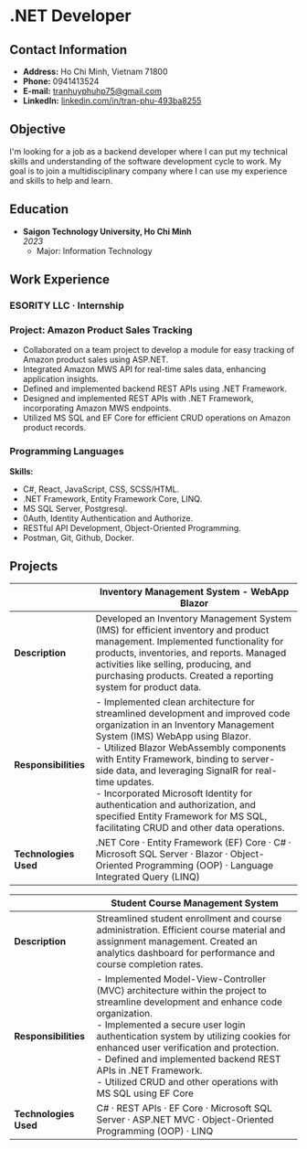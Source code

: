 # .NET Developer
## Contact Information
- **Address:** Ho Chi Minh, Vietnam 71800
- **Phone:** 0941413524
- **E-mail:** [tranhuyphuhp75@gmail.com](mailto:tranhuyphuhp75@gmail.com)
- **LinkedIn:** [linkedin.com/in/tran-phu-493ba8255](https://www.linkedin.com/in/tran-phu-493ba8255)

## Objective

I'm looking for a job as a backend developer where I can put my technical skills and understanding of the software development cycle to work. My goal is to join a multidisciplinary company where I can use my experience and skills to help and learn.

## Education
- **Saigon Technology University, Ho Chi Minh**  
  *2023*  
  - Major: Information Technology
 
## Work Experience

### ESORITY LLC · Internship
### Project: Amazon Product Sales Tracking

- Collaborated on a team project to develop a module for easy tracking of Amazon product sales using ASP.NET.
- Integrated Amazon MWS API for real-time sales data, enhancing application insights.
- Defined and implemented backend REST APIs using .NET Framework.
- Designed and implemented REST APIs with .NET Framework, incorporating Amazon MWS endpoints.
- Utilized MS SQL and EF Core for efficient CRUD operations on Amazon product records.

### Programming Languages
**Skills:**
-  C#, React, JavaScript, CSS, SCSS/HTML.
- .NET Framework, Entity Framework Core, LINQ.
-  MS SQL Server, Postgresql.
-  0Auth, Identity Authentication and Authorize.
-  RESTful API Development, Object-Oriented Programming.
-  Postman, Git, Github, Docker.

##  Projects

|                  | Inventory Management System - WebApp Blazor           |
|-----------------------------|-------------------------------------------------------|
| **Description**             | Developed an Inventory Management System (IMS) for efficient inventory and product management. Implemented functionality for products, inventories, and reports. Managed activities like selling, producing, and purchasing products. Created a reporting system for product data. |
| **Responsibilities**                 | - Implemented clean architecture for streamlined development and improved code organization in an Inventory Management System (IMS) WebApp using Blazor.<br> - Utilized Blazor WebAssembly components with Entity Framework, binding to server-side data, and leveraging SignalR for real-time updates.<br> - Incorporated Microsoft Identity for authentication and authorization, and specified Entity Framework for MS SQL, facilitating CRUD and other data operations. |
| **Technologies Used**                    | .NET Core · Entity Framework (EF) Core · C# · Microsoft SQL Server · Blazor · Object-Oriented Programming (OOP) · Language Integrated Query (LINQ) |


|                   | Student Course Management System                            |
|-----------------------------|----------------------------------------------------|
| **Description**             | Streamlined student enrollment and course administration. Efficient course material and assignment management. Created an analytics dashboard for performance and course completion rates. |
| **Responsibilities**                 | - Implemented Model-View-Controller (MVC) architecture within the project to streamline development and enhance code organization.<br> - Implemented a secure user login authentication system by utilizing cookies for enhanced user verification and protection.<br> - Defined and implemented backend REST APIs in .NET Framework.<br> - Utilized CRUD and other operations with MS SQL using EF Core |
| **Technologies Used**                  | C# · REST APIs · EF Core · Microsoft SQL Server · ASP.NET MVC · Object-Oriented Programming (OOP) · LINQ |


